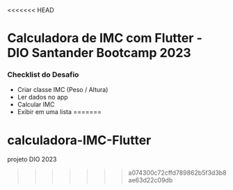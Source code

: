 <<<<<<< HEAD
# Calculadora de IMC com Flutter - DIO Santander Bootcamp 2023

### Checklist do Desafio
- Criar classe IMC (Peso / Altura)
- Ler dados no app
- Calcular IMC
- Exibir em uma lista
=======
# calculadora-IMC-Flutter
projeto DIO 2023
>>>>>>> a074300c72cffd789862b5f3d3b8ae63d22c09db
